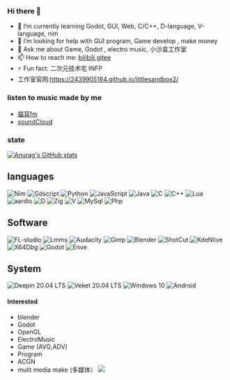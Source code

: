 ### Hi there 👋

<!--
**2439905184/2439905184** is a ✨ _special_ ✨ repository because its `README.md` (this file) appears on your GitHub profile.

Here are some ideas to get you started:
-->
<!-- 🔭 I’m currently working on 小沙盒工作室 at home -->
- 🌱 I’m currently learning Godot, GUI, Web, C/C++, D-language, V-language, nim
- 🤔 I’m looking for help with GUI program, Game develop , make money
- 💬 Ask me about Game, Godot , electro music, 小沙盒工作室
- 📫 How to reach me: [bilibili](https://space.bilibili.com/26680057?spm_id_from=333.1007.0.0),[gitee](https://gitee.com/h128)
- ⚡ Fun fact: 二次元技术宅 INFP
- 工作室官网:https://2439905184.github.io/littlesandbox2/
### listen to music made by me
+ [猫耳fm](https://www.missevan.com/11010966/#)
+ [soundCloud](https://soundcloud.com/cl-s-906255544)

### state
[![Anurag's GitHub stats](https://github-readme-stats.vercel.app/api?username=2439905184)](https://github.com/anuraghazra/github-readme-stats)

## languages
![Nim](https://img.shields.io/badge/Nim-007ACC?style=flat-square&logo=Nim&logoColor=ffffff)
![Gdscript](https://img.shields.io/badge/Gdscript-007ACC?style=flat-square&logo=gdscript&logoColor=ffffff)
![Python](https://img.shields.io/badge/Python-007ACC?style=flat-square&logo=Python&logoColor=ffffff)
![JavaScript](https://img.shields.io/badge/JavaScript-007ACC?style=flat-square&logo=JavaScript&logoColor=ffffff)
![Java](https://img.shields.io/badge/Java-007ACC?style=flat-square&logo=Java&logoColor=ffffff)
![C](https://img.shields.io/badge/C-007ACC?style=flat-square&logo=C&logoColor=ffffff)
![C++](https://img.shields.io/badge/C++-007ACC?style=flat-square&logo=C++&logoColor=ffffff)
![Lua](https://img.shields.io/badge/Lua-007ACC?style=flat-square&logo=Lua&logoColor=ffffff)
![aardio](https://img.shields.io/badge/aardio-007ACC?style=flat-square&logo=aardio&logoColor=ffffff)
![D](https://img.shields.io/badge/D-007ACC?style=flat-square&logo=D&logoColor=ffffff)
![Zig](https://img.shields.io/badge/Zig-007ACC?style=flat-square&logo=Zig&logoColor=ffffff)
![V](https://img.shields.io/badge/V-007ACC?style=flat-square&logo=V&logoColor=ffffff)
![MySql](https://img.shields.io/badge/MySql-007ACC?style=flat-square&logo=MySql&logoColor=ffffff)
![Php](https://img.shields.io/badge/Php-007ACC?style=flat-square&logo=Php&logoColor=ffffff)

## Software
![FL-studio](https://img.shields.io/badge/FL-studio-007ACC?style=flat-square&logo=FL-studio&logoColor=ffffff)
![Lmms](https://img.shields.io/badge/Lmms-007ACC?style=flat-square&logo=Lmms&logoColor=ffffff)
![Audacity](https://img.shields.io/badge/Audacity-007ACC?style=flat-square&logo=Audacity&logoColor=ffffff)
![Gimp](https://img.shields.io/badge/Gimp-007ACC?style=flat-square&logo=Gimp&logoColor=ffffff)
![Blender](https://img.shields.io/badge/Blender-007ACC?style=flat-square&logo=Blender&logoColor=ffffff)
![ShotCut](https://img.shields.io/badge/ShotCut-007ACC?style=flat-square&logo=ShotCut&logoColor=ffffff)
![KdeNlive](https://img.shields.io/badge/KdeNlive-007ACC?style=flat-square&logo=KdeNlive&logoColor=ffffff)
![X64Dbg](https://img.shields.io/badge/X64Dbg-007ACC?style=flat-square&logo=X64Dbg&logoColor=ffffff)
![Godot](https://img.shields.io/badge/Godot-007ACC?style=flat-square&logo=Godot&logoColor=ffffff)
![Enve](https://img.shields.io/badge/Enve-007ACC?style=flat-square&logo=Enve&logoColor=ffffff)
## System
![Deepin 20.04 LTS](https://img.shields.io/badge/Deepin-20.04%20LTS-E95420?style=flat-square&logo=Deepin&logoColor=ffffff)
![Veket 20.04 LTS](https://img.shields.io/badge/Veket-20.04%20LTS-E95420?style=flat-square&logo=Linux&logoColor=ffffff)
![Windows 10](https://img.shields.io/badge/Windows-10-2376bc?style=flat-square&logo=windows&logoColor=ffffff)
![Android](https://img.shields.io/badge/Android-8-2376bc?style=flat-square&logo=Android&logoColor=ffffff)
#### Interested
 - blender
 - Godot
 - OpenGL
 - ElectroMusic
 - Game (AVG,ADV)
 - Program
 - ACGN
 - mulit media make (多媒体）
 ![](https://komarev.com/ghpvc/?username=2439905184)
